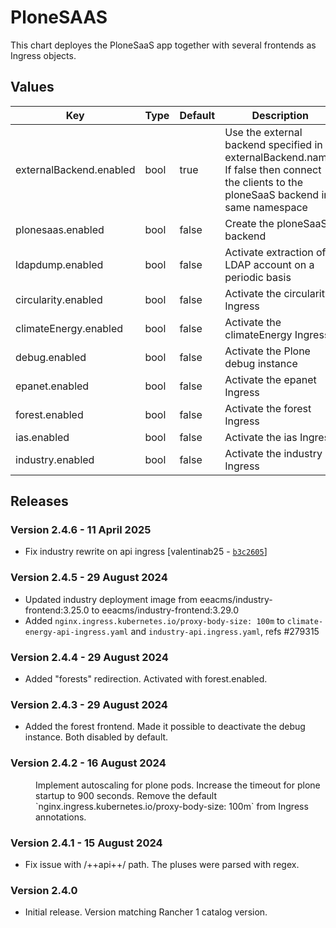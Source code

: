 # PloneSAAS

This chart deployes the PloneSaaS app together with several frontends as Ingress objects.


## Values

| Key | Type | Default | Description |
|-----|------|---------|-------------|
| externalBackend.enabled | bool | true | Use the external backend specified in externalBackend.name. If false then connect the clients to the ploneSaaS backend in same namespace |
| plonesaas.enabled | bool | false | Create the ploneSaaS backend |
| ldapdump.enabled | bool | false | Activate extraction of LDAP account on a periodic basis |
| circularity.enabled | bool | false | Activate the circularity Ingress |
| climateEnergy.enabled | bool | false | Activate the climateEnergy Ingress |
| debug.enabled | bool | false | Activate the Plone debug instance |
| epanet.enabled | bool | false | Activate the epanet Ingress |
| forest.enabled | bool | false | Activate the forest Ingress |
| ias.enabled | bool | false | Activate the ias Ingress |
| industry.enabled | bool | false | Activate the industry Ingress |

## Releases

### Version 2.4.6 - 11 April 2025
- Fix industry rewrite on api ingress [valentinab25 - [`b3c2605`](https://github.com/eea/helm-charts/commit/b3c2605fb1aca5e91d8ab58ca83ac2549963830b)]


### Version 2.4.5 - 29 August 2024
- Updated industry deployment image from eeacms/industry-frontend:3.25.0 to eeacms/industry-frontend:3.29.0
- Added `nginx.ingress.kubernetes.io/proxy-body-size: 100m` to `climate-energy-api-ingress.yaml` and `industry-api.ingress.yaml`, refs #279315

### Version 2.4.4 - 29 August 2024
- Added "forests" redirection. Activated with forest.enabled.

### Version 2.4.3 - 29 August 2024
- Added the forest frontend. Made it possible to deactivate the debug instance. Both disabled by default.

### Version 2.4.2 - 16 August 2024
  <dd>Implement autoscaling for plone pods.
  Increase the timeout for plone startup to 900 seconds.
  Remove the default `nginx.ingress.kubernetes.io/proxy-body-size: 100m` from Ingress annotations.</dd>

### Version 2.4.1 - 15 August 2024
- Fix issue with /++api++/ path. The pluses were parsed with regex.

### Version 2.4.0
- Initial release. Version matching Rancher 1 catalog version.

